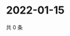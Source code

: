 # 2022-01-15

共 0 条

<!-- BEGIN WEIBO -->
<!-- 最后更新时间 Sat Jan 15 2022 16:11:29 GMT+0800 (China Standard Time) -->

<!-- END WEIBO -->
